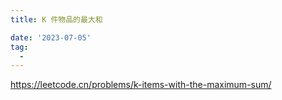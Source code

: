 ```yaml
---
title: K 件物品的最大和

date: '2023-07-05'
tag:
  - 
---
```

https://leetcode.cn/problems/k-items-with-the-maximum-sum/